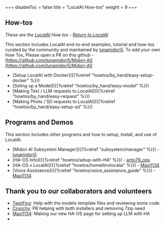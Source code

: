 +++
disableToc = false
title = "LocalAI How-tos"
weight = 9
+++

## How-tos
*These are the [LocalAI](https://localai.io/) How tos - [Return to LocalAI](https://localai.io/)*

This section includes LocalAI end-to-end examples, tutorial and how-tos curated by the community and maintained by [lunamidori5](https://github.com/lunamidori5).
To add your own How Tos, Please open a PR on this github - [https://github.com/lunamidori5/Midori-AI](https://github.com/lunamidori5/Midori-AI)

- [Setup LocalAI with Docker]({{%relref "howtos/by_hand/easy-setup-docker" %}})
- [Seting up a Model]({{%relref "howtos/by_hand/easy-model" %}})
- [Making Text / LLM requests to LocalAI]({{%relref "howtos/by_hand/easy-request" %}})
- [Making Photo / SD requests to LocalAI]({{%relref "howtos/by_hand/easy-setup-sd" %}})

## Programs and Demos

This section includes other programs and how to setup, install, and use of LocalAI.
- [Midori AI Subsystem Manager]({{%relref "subsystem/manager" %}}) - [lunamidori5](https://github.com/lunamidori5)
- [HA-OS Info]({{%relref "howtos/setup-with-HA" %}}) - [anto79_ops](https://github.com/Anto79-ops)
- [HA-OS x LocalAI]({{%relref "howtos/homellmxlocalai" %}}) - [Maxi1134](https://github.com/maxi1134)
- [Voice Assistance]({{%relref "howtos/voice_assistance_guide" %}}) - [Maxi1134](https://github.com/maxi1134)


## Thank you to our collaborators and volunteers
- [TwinFinz](https://github.com/TwinFinz): Help with the models template files and reviewing some code
- [Crunchy](https://github.com/dionysius): PR helping with both installers and removing 7zip need
- [Maxi1134](https://github.com/maxi1134): Making our new HA-OS page for setting up LLM with HA
- []()